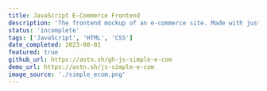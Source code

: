 ```yaml
---
title: JavaScript E-Commerce Frontend
description: 'The frontend mockup of an e-commerce site. Made with just JavaScript and CSS/HTML.'
status: 'incomplete'
tags: ['JavaScript', 'HTML', 'CSS']
date_completed: 2023-08-01
featured: true
github_url: https://astn.sh/gh-js-simple-e-com
demo_url: https://astn.sh/js-simple-e-com
image_source: './simple_ecom.png'
---
```

